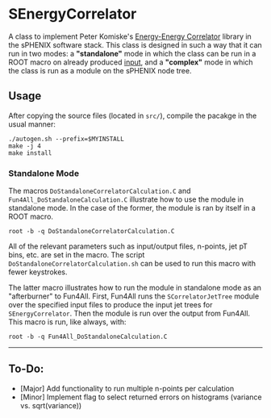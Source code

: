 # SEnergyCorrelator

A class to implement Peter Komiske's [Energy-Energy Correlator](https://github.com/pkomiske/EnergyEnergyCorrelators) library in the sPHENIX software stack. This class is designed in such a way that it can run in two modes: a **"standalone"** mode in which the class can be run in a ROOT macro on already produced [input](https://github.com/ruse-traveler/SCorrelatorJetTree), and a **"complex"** mode in which the class is run as a module on the sPHENIX node tree.

## Usage

After copying the source files (located in `src/`), compile the pacakge in the usual manner:

```
./autogen.sh --prefix=$MYINSTALL
make -j 4
make install
```

### Standalone Mode

The macros `DoStandaloneCorrelatorCalculation.C` and `Fun4All_DoStandaloneCalculation.C` illustrate how to use the module in standalone mode.  In the case of the former, the module is ran by itself in a ROOT macro.

```
root -b -q DoStandaloneCorrelatorCalculation.C
```

All of the relevant parameters such as input/output files, n-points, jet pT bins, etc. are set in the macro.  The script `DoStandaloneCorrelatorCalculation.sh` can be used to run this macro with fewer keystrokes.

The latter macro illustrates how to run the module in standalone mode as an "afterburner" to Fun4All.  First, Fun4All runs the `SCorrelatorJetTree` module over the specified input files to produce the input jet trees for `SEnergyCorrelator`.  Then the module is run over the output from Fun4All.  This macro is run, like always, with:

```
root -b -q Fun4All_DoStandaloneCalculation.C
```

---

## To-Do:

 - [Major] Add functionality to run multiple n-points per calculation
 - [Minor] Implement flag to select returned errors on histograms (variance vs. sqrt(variance))
